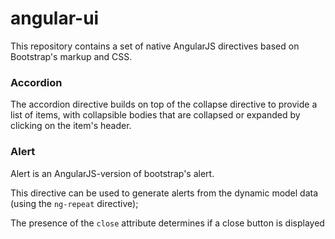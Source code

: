 # angular-ui
This repository contains a set of native AngularJS directives based on Bootstrap's markup and CSS.

<h3>Accordion</h3>
<p>The accordion directive builds on top of the collapse directive to provide a list of items, with collapsible bodies that are collapsed or expanded by clicking on the item's header.</p>

<h3>Alert</h3>
<p>Alert is an AngularJS-version of bootstrap's alert.</p>
<p>This directive can be used to generate alerts from the dynamic model data (using the <code>ng-repeat</code> directive);</p>
<p>The presence of the <code>close</code> attribute determines if a close button is displayed</p></div>
